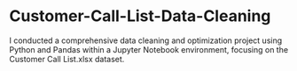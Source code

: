 # Customer-Call-List-Data-Cleaning
 I conducted a comprehensive data cleaning and optimization project using Python and Pandas within a Jupyter Notebook environment, focusing on the Customer Call List.xlsx dataset.
